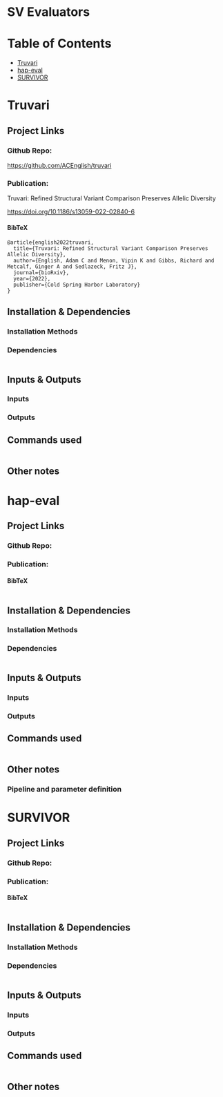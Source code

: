 # SV Evaluators
# Table of Contents
- [Truvari](#Truvari)
- [hap-eval](#hap-eval)
- [SURVIVOR](#SURVIVOR)


# Truvari
## Project Links
### Github Repo:
https://github.com/ACEnglish/truvari
### Publication:
Truvari: Refined Structural Variant Comparison Preserves Allelic Diversity

https://doi.org/10.1186/s13059-022-02840-6
#### BibTeX
```
@article{english2022truvari,
  title={Truvari: Refined Structural Variant Comparison Preserves Allelic Diversity},
  author={English, Adam C and Menon, Vipin K and Gibbs, Richard and Metcalf, Ginger A and Sedlazeck, Fritz J},
  journal={bioRxiv},
  year={2022},
  publisher={Cold Spring Harbor Laboratory}
}
```
## Installation & Dependencies
### Installation Methods

### Dependencies
```

```
## Inputs & Outputs
### Inputs

### Outputs

## Commands used
```

```
## Other notes

# hap-eval
## Project Links
### Github Repo:

### Publication:

#### BibTeX
```

```
## Installation & Dependencies
### Installation Methods

### Dependencies
```

```
## Inputs & Outputs
### Inputs

### Outputs

## Commands used
```

```
## Other notes
### Pipeline and parameter definition

# SURVIVOR
## Project Links
### Github Repo:

### Publication:

#### BibTeX
```

```
## Installation & Dependencies
### Installation Methods

### Dependencies
```

```
## Inputs & Outputs
### Inputs

### Outputs

## Commands used
```

```
## Other notes

